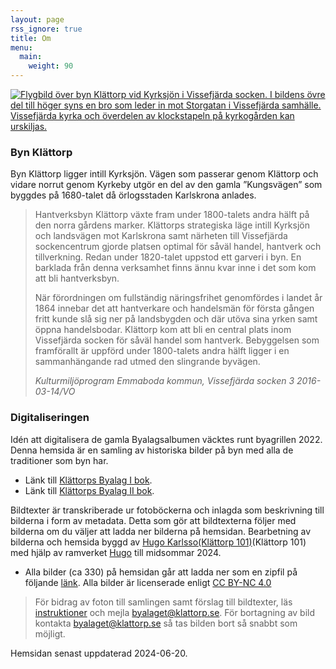```yaml
---
layout: page
rss_ignore: true
title: Om
menu:
  main:
    weight: 90
---
```

[![Flygbild över byn Klättorp vid Kyrksjön i Vissefjärda socken. I bildens övre del till höger syns en bro som leder in mot Storgatan i Vissefjärda samhälle. Vissefjärda kyrka och överdelen av klockstapeln på kyrkogården kan urskiljas.](/Flygfoto_feature.jpg "Flygbild över byn Klättorp vid Kyrksjön i Vissefjärda socken. I bildens övre del till höger syns en bro som leder in mot Storgatan i Vissefjärda samhälle. Vissefjärda kyrka och överdelen av klockstapeln på kyrkogården kan urskiljas. 1935.")](/Flygfoto_feature.jpg)

### Byn Klättorp
Byn Klättorp ligger intill Kyrksjön. Vägen som passerar genom Klättorp och vidare norrut genom Kyrkeby utgör en del av den gamla ”Kungsvägen” som byggdes på 1680-talet då örlogsstaden Karlskrona anlades.

>Hantverksbyn Klättorp växte fram under 1800-talets andra hälft på den norra gårdens marker. Klättorps strategiska läge intill Kyrksjön och landsvägen mot Karlskrona samt närheten till Vissefjärda sockencentrum gjorde platsen optimal för såväl handel, hantverk och tillverkning. Redan under 1820-talet uppstod ett garveri i byn. En barklada från denna verksamhet finns ännu kvar inne i det som kom att bli hantverksbyn. 
>
>När förordningen om fullständig näringsfrihet genomfördes i landet år 1864 innebar det att hantverkare och handelsmän för första gången fritt kunde slå sig ner på landsbygden och där utöva sina yrken samt öppna handelsbodar. Klättorp kom att bli en central plats inom Vissefjärda socken för såväl handel som hantverk. Bebyggelsen som framförallt är uppförd under 1800-talets andra hälft ligger i en sammanhängande rad utmed den slingrande byvägen.
>
>*Kulturmiljöprogram Emmaboda kommun, Vissefjärda socken 3 2016-03-14/VO*

### Digitaliseringen
Idén att digitalisera de gamla Byalagsalbumen väcktes runt byagrillen 2022. Denna hemsida är en samling av historiska bilder på byn med alla de traditioner som byn har.

* Länk till [Klättorps Byalag I bok](https://klattorp.se/kl%C3%A4ttorps-byalag-i-bok/).
* Länk till [Klättorps Byalag II bok](https://klattorp.se/kl%C3%A4ttorps-byalag-ii-bok/).

Bildtexter är transkriberade ur fotoböckerna och inlagda som beskrivning till bilderna i form av metadata. Detta som gör att bildtexterna följer med bilderna om du väljer att ladda ner bilderna på hemsidan. Bearbetning av bilderna och hemsida byggd av [Hugo Karlsso(Klättorp 101)](https://github.com/HuggeK)(Klättorp 101) med hjälp av ramverket [Hugo](https://gohugo.io) till midsommar 2024.

* Alla bilder (ca 330) på hemsidan går att ladda ner som en zipfil på följande [länk](https://klattorp.se/historia.zip). Alla bilder är licenserade enligt [CC BY-NC 4.0](https://creativecommons.org/licenses/by-nc/4.0/)

>För bidrag av foton till samlingen samt förslag till bildtexter, läs [instruktioner](https://github.com/HuggeK/klattorp.se/blob/main/CONTRIBUTING.md) och mejla <byalaget@klattorp.se>. För bortagning av bild kontakta byalaget@klattorp.se så tas bilden bort så snabbt som möjligt.



Hemsidan senast uppdaterad 2024-06-20.
